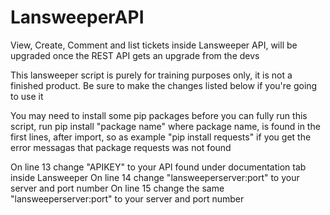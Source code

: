 # LansweeperAPI
View, Create, Comment and list tickets inside Lansweeper API, will be upgraded once the REST API gets an upgrade from the devs

This lansweeper script is purely for training purposes only, it is not a finished product.
Be sure to make the changes listed below if you're going to use it

You may need to install some pip packages before you can fully run this script, run pip install "package name" where package name, is found in the first lines, after import,
so as example "pip install requests" if you get the error messagas that package requests was not found

On line 13 change "APIKEY" to your API found under documentation tab inside Lansweeper
On line 14 change "lansweeperserver:port" to your server and port number
On line 15 change the same "lansweeperserver:port" to your server and port number

